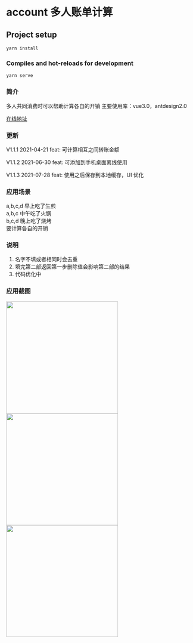 # account 多人账单计算

## Project setup

```
yarn install
```

### Compiles and hot-reloads for development

```
yarn serve
```

### 简介

多人共同消费时可以帮助计算各自的开销
主要使用库：vue3.0，antdesign2.0

[在线地址](https://www.congyaqwq.top/account/)

### 更新

V1.1.1 2021-04-21
feat: 可计算相互之间转账金额

V1.1.2 2021-06-30
feat: 可添加到手机桌面离线使用

V1.1.3 2021-07-28
feat: 使用之后保存到本地缓存，UI 优化

### 应用场景

a,b,c,d 早上吃了生煎  
a,b,c 中午吃了火锅  
b,c,d 晚上吃了烧烤  
要计算各自的开销

### 说明

1. 名字不填或者相同时会去重
2. 填完第二部返回第一步删除值会影响第二部的结果
3. 代码优化中

### 应用截图

<img src="https://img1.halobear.com/wedding/FkGM0Uc9SegxzeyaJ0Vg28D404vg.png" width="300">
<img src="https://img1.halobear.com/wedding/FjCONFHbDclQIs8yNIvInLwDqEgP.png" width="300">
<img src="https://img1.halobear.com/wedding/FirgPeDCW--xGue2ROWrHDjgfsXi.png" width="300">
